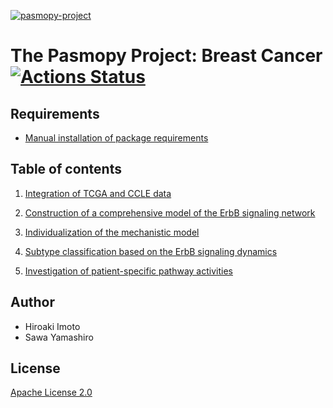 [![pasmopy-project](https://repository-images.githubusercontent.com/334852660/03d74ab9-2bd2-4f90-bd9d-b0f7a71fd3f1)](https://pasmopy.readthedocs.io)

# The Pasmopy Project: Breast Cancer [![Actions Status](https://github.com/pasmopy/breast_cancer/workflows/Tests/badge.svg)](https://github.com/pasmopy/breast_cancer/actions)

## Requirements

- [Manual installation of package requirements](https://github.com/pasmopy/breast_cancer/wiki/Manual-installation-of-package-requirements)

## Table of contents

1. [Integration of TCGA and CCLE data](https://github.com/pasmopy/breast_cancer/wiki/Integration-of-TCGA-and-CCLE-data)

1. [Construction of a comprehensive model of the ErbB signaling network](https://github.com/pasmopy/breast_cancer/wiki/Construction-of-a-comprehensive-model-of-the-ErbB-signaling-network)

1. [Individualization of the mechanistic model](https://github.com/pasmopy/breast_cancer/wiki/Individualization-of-the-mechanistic-model)

1. [Subtype classification based on the ErbB signaling dynamics](https://github.com/pasmopy/breast_cancer/wiki/Subtype-classification-based-on-the-ErbB-signaling-dynamics)

1. [Investigation of patient-specific pathway activities](https://github.com/pasmopy/breast_cancer/wiki/Investigation-of-patient-specific-pathway-activities)

## Author

- Hiroaki Imoto
- Sawa Yamashiro

## License

[Apache License 2.0](LICENSE)
